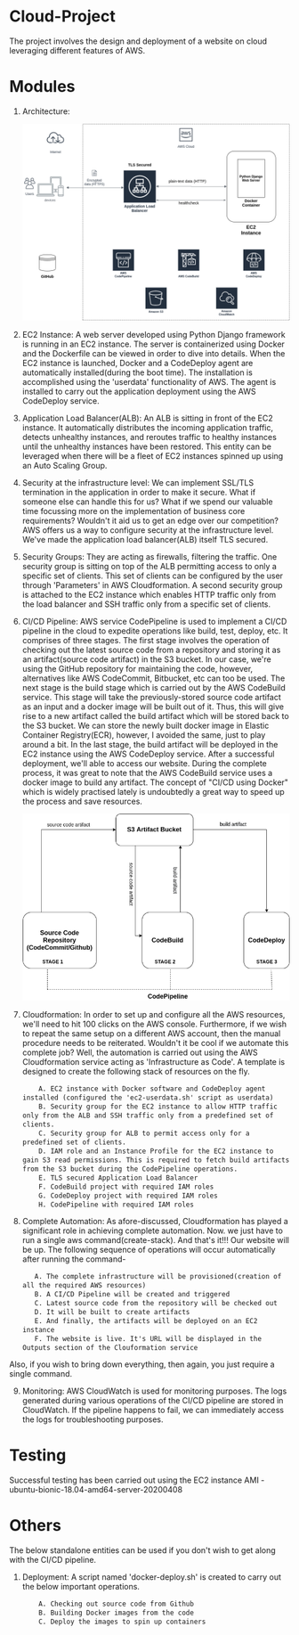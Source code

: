 # Cloud-Project
The project involves the design and deployment of a website on cloud leveraging different features of AWS.

# Modules
1. Architecture:



      ![alt text](https://github.com/ramos-04/cloud-project/blob/master/images/architecture.png)


2. EC2 Instance:
A web server developed using Python Django framework is running in an EC2 instance. The server is containerized using Docker and the Dockerfile can be viewed in order to dive into details. When the EC2 instance is launched, Docker and a CodeDeploy agent are automatically installed(during the boot time). The installation is accomplished using the 'userdata' functionality of AWS. The agent is installed to carry out the application deployment using the AWS CodeDeploy service.

3. Application Load Balancer(ALB): 
An ALB is sitting in front of the EC2 instance. It automatically distributes the incoming application traffic, detects unhealthy instances, and reroutes traffic to healthy instances until the unhealthy instances have been restored. This entity can be leveraged when there will be a fleet of EC2 instances spinned up using an Auto Scaling Group. 

4. Security at the infrastructure level:
We can implement SSL/TLS termination in the application in order to make it secure. What if someone else can handle this for us? What if we spend our valuable time focussing more on the implementation of business core requirements? Wouldn't it aid us to get an edge over our competition? AWS offers us a way to configure security at the infrastructure level. We've made the application load balancer(ALB) itself TLS secured.     

5. Security Groups:
They are acting as firewalls, filtering the traffic. One security group is sitting on top of the ALB permitting access to only a specific set of clients. This set of clients can be configured by the user through 'Parameters' in AWS Cloudformation. A second security group is attached to the EC2 instance which enables HTTP traffic only from the load balancer and SSH traffic only from a specific set of clients. 

6. CI/CD Pipeline:
AWS service CodePipeline is used to implement a CI/CD pipeline in the cloud to expedite operations like build, test, deploy, etc. It comprises of three stages. The first stage involves the operation of checking out the latest source code from a repository and storing it as an artifact(source code artifact) in the S3 bucket. In our case, we're using the GitHub repository for maintaining the code, however, alternatives like AWS CodeCommit, Bitbucket, etc can too be used. The next stage is the build stage which is carried out by the AWS CodeBuild service. This stage will take the previously-stored source code artifact as an input and a docker image will be built out of it. Thus, this will give rise to a new artifact called the build artifact which will be stored back to the S3 bucket. We can store the newly built docker image in Elastic Container Registry(ECR), however, I avoided the same, just to play around a bit. In the last stage, the build artifact will be deployed in the EC2 instance using the AWS CodeDeploy service. After a successful deployment, we'll able to access our website. During the complete process, it was great to note that the AWS CodeBuild service uses a docker image to build any artifact. The concept of "CI/CD using Docker" which is widely practised lately is undoubtedly a great way to speed up the process and save resources.  


   ![alt text](https://github.com/ramos-04/cloud-project/blob/master/images/AWS-CICD-Pipeline.png)


7. Cloudformation:
In order to set up and configure all the AWS resources, we'll need to hit 100 clicks on the AWS console. Furthermore, if we wish to repeat the same setup on a different AWS account, then the manual procedure needs to be reiterated. Wouldn't it be cool if we automate this complete job? Well, the automation is carried out using the AWS Cloudformation service acting as 'Infrastructure as Code'. A template is designed to create the following stack of resources on the fly.

           A. EC2 instance with Docker software and CodeDeploy agent installed (configured the 'ec2-userdata.sh' script as userdata)
           B. Security group for the EC2 instance to allow HTTP traffic only from the ALB and SSH traffic only from a predefined set of clients. 
           C. Security group for ALB to permit access only for a predefined set of clients.
           D. IAM role and an Instance Profile for the EC2 instance to gain S3 read permissions. This is required to fetch build artifacts from the S3 bucket during the CodePipeline operations.
           E. TLS secured Application Load Balancer
           F. CodeBuild project with required IAM roles
           G. CodeDeploy project with required IAM roles
           H. CodePipeline with required IAM roles
           
8. Complete Automation:
As afore-discussed, Cloudformation has played a significant role in achieving complete automation. Now. we just have to run a single aws command(create-stack). And that's it!!! Our website will be up. The following sequence of operations will occur automatically after running the command-

          A. The complete infrastructure will be provisioned(creation of all the required AWS resources)
          B. A CI/CD Pipeline will be created and triggered
          C. Latest source code from the repository will be checked out
          D. It will be built to create artifacts
          E. And finally, the artifacts will be deployed on an EC2 instance
          F. The website is live. It's URL will be displayed in the Outputs section of the Clouformation service
          
Also, if you wish to bring down everything, then again, you just require a single command.
           
           
9. Monitoring:
AWS CloudWatch is used for monitoring purposes. The logs generated during various operations of the CI/CD pipeline are stored in CloudWatch. If the pipeline happens to fail, we can immediately access the logs for troubleshooting purposes.

           
# Testing
Successful testing has been carried out using the EC2 instance AMI - ubuntu-bionic-18.04-amd64-server-20200408

# Others
The below standalone entities can be used if you don't wish to get along with the CI/CD pipeline.

1. Deployment:
A script named 'docker-deploy.sh' is created to carry out the below important operations.

           A. Checking out source code from Github
           B. Building Docker images from the code
           C. Deploy the images to spin up containers

